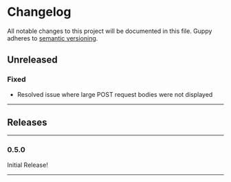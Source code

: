 # Changelog
All notable changes to this project will be documented in this file. Guppy adheres to [semantic versioning](http://semver.org/).


## Unreleased

### Fixed

* Resolved issue where large POST request bodies were not displayed

---

## Releases

---

### 0.5.0
Initial Release!
 
---
